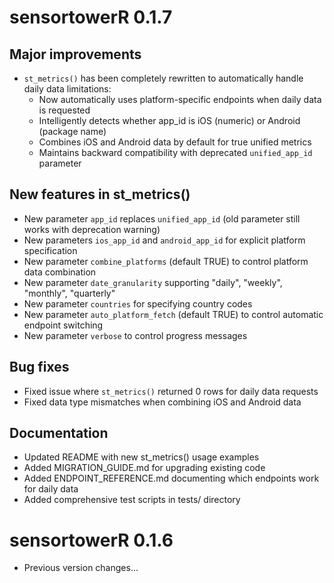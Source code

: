 # sensortowerR 0.1.7

## Major improvements

* `st_metrics()` has been completely rewritten to automatically handle daily data limitations:
  - Now automatically uses platform-specific endpoints when daily data is requested
  - Intelligently detects whether app_id is iOS (numeric) or Android (package name)
  - Combines iOS and Android data by default for true unified metrics
  - Maintains backward compatibility with deprecated `unified_app_id` parameter

## New features in st_metrics()

* New parameter `app_id` replaces `unified_app_id` (old parameter still works with deprecation warning)
* New parameters `ios_app_id` and `android_app_id` for explicit platform specification
* New parameter `combine_platforms` (default TRUE) to control platform data combination
* New parameter `date_granularity` supporting "daily", "weekly", "monthly", "quarterly"
* New parameter `countries` for specifying country codes
* New parameter `auto_platform_fetch` (default TRUE) to control automatic endpoint switching
* New parameter `verbose` to control progress messages

## Bug fixes

* Fixed issue where `st_metrics()` returned 0 rows for daily data requests
* Fixed data type mismatches when combining iOS and Android data

## Documentation

* Updated README with new st_metrics() usage examples
* Added MIGRATION_GUIDE.md for upgrading existing code
* Added ENDPOINT_REFERENCE.md documenting which endpoints work for daily data
* Added comprehensive test scripts in tests/ directory

# sensortowerR 0.1.6

* Previous version changes...